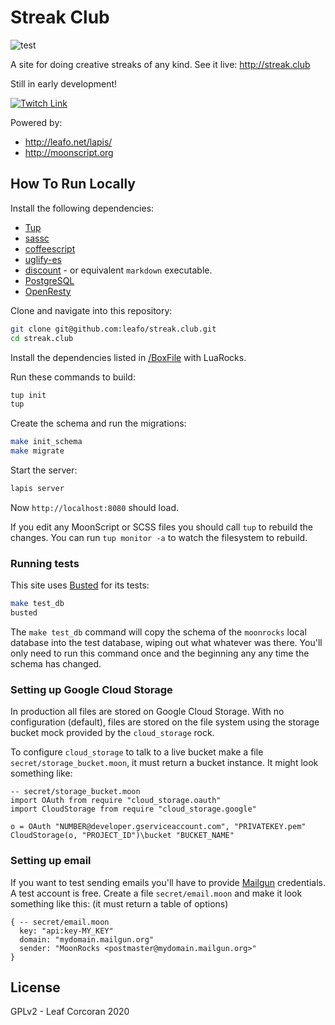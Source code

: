 # Streak Club

![test](https://github.com/leafo/streak.club/workflows/test/badge.svg)

A site for doing creative streaks of any kind. See it live: <http://streak.club>

Still in early development!

[![Twitch Link](http://leafo.net/dump/twitch-banner.svg)](https://www.twitch.tv/moonscript)

Powered by:

* <http://leafo.net/lapis/>
* <http://moonscript.org>

## How To Run Locally

Install the following dependencies:

* [Tup]
* [sassc]
* [coffeescript]
* [uglify-es]
* [discount] - or equivalent `markdown` executable.
* [PostgreSQL]
* [OpenResty]

Clone and navigate into this repository:

```bash
git clone git@github.com:leafo/streak.club.git
cd streak.club
```

Install the dependencies listed in [/BoxFile](/BoxFile) with LuaRocks.

Run these commands to build:

```bash
tup init
tup
```

Create the schema and run the migrations:

```bash
make init_schema
make migrate
```

Start the server:

```bash
lapis server
```

Now `http://localhost:8080` should load.

If you edit any MoonScript or SCSS files you should call `tup` to rebuild
the changes. You can run `tup monitor -a` to watch the filesystem to rebuild.

### Running tests

This site uses [Busted] for its tests:

```bash
make test_db
busted
```

The `make test_db` command will copy the schema of the `moonrocks` local
database into the test database, wiping out what whatever was there. You'll
only need to run this command once and the beginning any any time the schema
has changed.

### Setting up Google Cloud Storage

In production all files are stored on Google Cloud Storage. With no
configuration (default), files are stored on the file system using the storage
bucket mock provided by the `cloud_storage` rock.

To configure `cloud_storage` to talk to a live bucket make a file
`secret/storage_bucket.moon`, it must return a bucket instance. It might look
something like:


```moonscript
-- secret/storage_bucket.moon
import OAuth from require "cloud_storage.oauth"
import CloudStorage from require "cloud_storage.google"

o = OAuth "NUMBER@developer.gserviceaccount.com", "PRIVATEKEY.pem"
CloudStorage(o, "PROJECT_ID")\bucket "BUCKET_NAME"
```

### Setting up email

If you want to test sending emails you'll have to provide [Mailgun]
credentials. A test account is free. Create a file `secret/email.moon` and
make it look something like this: (it must return a table of options)

```moonscript
{ -- secret/email.moon
  key: "api:key-MY_KEY"
  domain: "mydomain.mailgun.org"
  sender: "MoonRocks <postmaster@mydomain.mailgun.org>"
}
```

## License

GPLv2 - Leaf Corcoran 2020

[Busted]: http://olivinelabs.com/busted/
[coffeescript]: http://coffeescript.org/#installation
[Mailgun]: https://www.mailgun.com/
[OpenResty]: http://openresty.org/
[PostgreSQL]: https://www.postgresql.org/
[sassc]: https://github.com/sass/sassc
[Tup]: http://gittup.org/tup/
[uglify-es]: https://github.com/mishoo/UglifyJS2/tree/harmony
[discount]:http://www.pell.portland.or.us/~orc/Code/discount/
